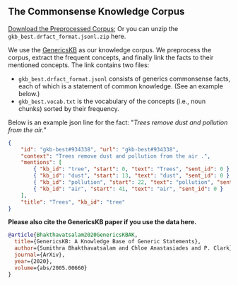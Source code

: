 ## The Commonsense Knowledge Corpus

[Download the Preprocessed Corpus](https://mega.nz/folder/9ToQWLQJ#PxGYM-wymiOI4YRCNyyafA); Or you can unzip the `gkb_best.drfact_format.jsonl.zip` here.

We use the [GenericsKB](https://allenai.org/data/genericskb) as our knowledge corpus. We preprocess the corpus, extract the frequent concepts, and finally link the facts to their mentioned concepts. The link contains two files:

- `gkb_best.drfact_format.jsonl` consists of generics commonsense facts, each of which is a statement of common knowledge. (See an example below.)
- `gkb_best.vocab.txt` is the vocabulary of the concepts (i.e., noun chunks) sorted by their frequency.

Below is an example json line for the fact: "_Trees remove dust and pollution from the air._"

```json
{
    "id": "gkb-best#934338", "url": "gkb-best#934338",
    "context": "Trees remove dust and pollution from the air .",
    "mentions": [
        { "kb_id": "tree", "start": 0, "text": "Trees", "sent_id": 0 },
        { "kb_id": "dust", "start": 13, "text": "dust", "sent_id": 0 },
        { "kb_id": "pollution", "start": 22, "text": "pollution", "sent_id": 0 },
        { "kb_id": "air", "start": 41, "text": "air", "sent_id": 0 }
    ],
    "title": "Trees", "kb_id": "tree"
}
```


**Please also cite the GenericsKB paper if you use the data here.**

```bibtex
@article{Bhakthavatsalam2020GenericsKBAK,
  title={GenericsKB: A Knowledge Base of Generic Statements},
  author={Sumithra Bhakthavatsalam and Chloe Anastasiades and P. Clark},
  journal={ArXiv},
  year={2020},
  volume={abs/2005.00660}
}
```